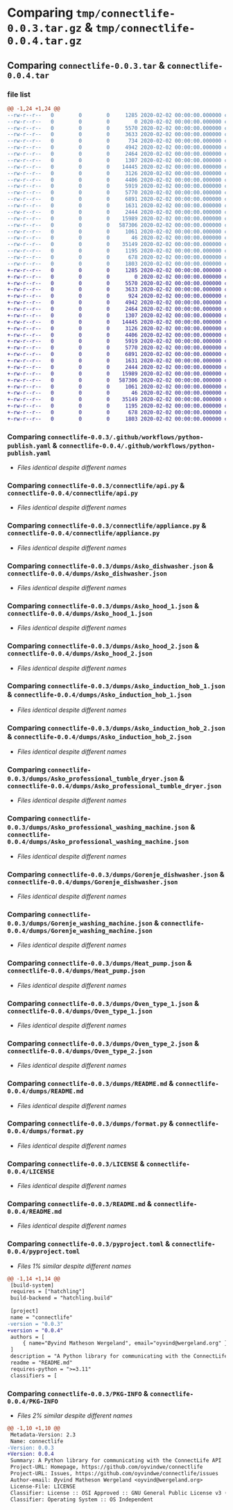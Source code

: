 # Comparing `tmp/connectlife-0.0.3.tar.gz` & `tmp/connectlife-0.0.4.tar.gz`

## Comparing `connectlife-0.0.3.tar` & `connectlife-0.0.4.tar`

### file list

```diff
@@ -1,24 +1,24 @@
--rw-r--r--   0        0        0     1285 2020-02-02 00:00:00.000000 connectlife-0.0.3/.github/workflows/python-publish.yaml
--rw-r--r--   0        0        0        0 2020-02-02 00:00:00.000000 connectlife-0.0.3/connectlife/__init__.py
--rw-r--r--   0        0        0     5570 2020-02-02 00:00:00.000000 connectlife-0.0.3/connectlife/api.py
--rw-r--r--   0        0        0     3633 2020-02-02 00:00:00.000000 connectlife-0.0.3/connectlife/appliance.py
--rw-r--r--   0        0        0      734 2020-02-02 00:00:00.000000 connectlife-0.0.3/connectlife/dump.py
--rw-r--r--   0        0        0     4942 2020-02-02 00:00:00.000000 connectlife-0.0.3/dumps/Asko_dishwasher.json
--rw-r--r--   0        0        0     2464 2020-02-02 00:00:00.000000 connectlife-0.0.3/dumps/Asko_hood_1.json
--rw-r--r--   0        0        0     1307 2020-02-02 00:00:00.000000 connectlife-0.0.3/dumps/Asko_hood_2.json
--rw-r--r--   0        0        0    14445 2020-02-02 00:00:00.000000 connectlife-0.0.3/dumps/Asko_induction_hob_1.json
--rw-r--r--   0        0        0     3126 2020-02-02 00:00:00.000000 connectlife-0.0.3/dumps/Asko_induction_hob_2.json
--rw-r--r--   0        0        0     4406 2020-02-02 00:00:00.000000 connectlife-0.0.3/dumps/Asko_professional_tumble_dryer.json
--rw-r--r--   0        0        0     5919 2020-02-02 00:00:00.000000 connectlife-0.0.3/dumps/Asko_professional_washing_machine.json
--rw-r--r--   0        0        0     5770 2020-02-02 00:00:00.000000 connectlife-0.0.3/dumps/Gorenje_dishwasher.json
--rw-r--r--   0        0        0     6891 2020-02-02 00:00:00.000000 connectlife-0.0.3/dumps/Gorenje_washing_machine.json
--rw-r--r--   0        0        0     1631 2020-02-02 00:00:00.000000 connectlife-0.0.3/dumps/Heat_pump.json
--rw-r--r--   0        0        0     2444 2020-02-02 00:00:00.000000 connectlife-0.0.3/dumps/Oven_type_1.json
--rw-r--r--   0        0        0    15989 2020-02-02 00:00:00.000000 connectlife-0.0.3/dumps/Oven_type_2.json
--rw-r--r--   0        0        0   587306 2020-02-02 00:00:00.000000 connectlife-0.0.3/dumps/README.md
--rw-r--r--   0        0        0     1061 2020-02-02 00:00:00.000000 connectlife-0.0.3/dumps/format.py
--rw-r--r--   0        0        0       46 2020-02-02 00:00:00.000000 connectlife-0.0.3/.gitignore
--rw-r--r--   0        0        0    35149 2020-02-02 00:00:00.000000 connectlife-0.0.3/LICENSE
--rw-r--r--   0        0        0     1195 2020-02-02 00:00:00.000000 connectlife-0.0.3/README.md
--rw-r--r--   0        0        0      678 2020-02-02 00:00:00.000000 connectlife-0.0.3/pyproject.toml
--rw-r--r--   0        0        0     1803 2020-02-02 00:00:00.000000 connectlife-0.0.3/PKG-INFO
+-rw-r--r--   0        0        0     1285 2020-02-02 00:00:00.000000 connectlife-0.0.4/.github/workflows/python-publish.yaml
+-rw-r--r--   0        0        0        0 2020-02-02 00:00:00.000000 connectlife-0.0.4/connectlife/__init__.py
+-rw-r--r--   0        0        0     5570 2020-02-02 00:00:00.000000 connectlife-0.0.4/connectlife/api.py
+-rw-r--r--   0        0        0     3633 2020-02-02 00:00:00.000000 connectlife-0.0.4/connectlife/appliance.py
+-rw-r--r--   0        0        0      924 2020-02-02 00:00:00.000000 connectlife-0.0.4/connectlife/dump.py
+-rw-r--r--   0        0        0     4942 2020-02-02 00:00:00.000000 connectlife-0.0.4/dumps/Asko_dishwasher.json
+-rw-r--r--   0        0        0     2464 2020-02-02 00:00:00.000000 connectlife-0.0.4/dumps/Asko_hood_1.json
+-rw-r--r--   0        0        0     1307 2020-02-02 00:00:00.000000 connectlife-0.0.4/dumps/Asko_hood_2.json
+-rw-r--r--   0        0        0    14445 2020-02-02 00:00:00.000000 connectlife-0.0.4/dumps/Asko_induction_hob_1.json
+-rw-r--r--   0        0        0     3126 2020-02-02 00:00:00.000000 connectlife-0.0.4/dumps/Asko_induction_hob_2.json
+-rw-r--r--   0        0        0     4406 2020-02-02 00:00:00.000000 connectlife-0.0.4/dumps/Asko_professional_tumble_dryer.json
+-rw-r--r--   0        0        0     5919 2020-02-02 00:00:00.000000 connectlife-0.0.4/dumps/Asko_professional_washing_machine.json
+-rw-r--r--   0        0        0     5770 2020-02-02 00:00:00.000000 connectlife-0.0.4/dumps/Gorenje_dishwasher.json
+-rw-r--r--   0        0        0     6891 2020-02-02 00:00:00.000000 connectlife-0.0.4/dumps/Gorenje_washing_machine.json
+-rw-r--r--   0        0        0     1631 2020-02-02 00:00:00.000000 connectlife-0.0.4/dumps/Heat_pump.json
+-rw-r--r--   0        0        0     2444 2020-02-02 00:00:00.000000 connectlife-0.0.4/dumps/Oven_type_1.json
+-rw-r--r--   0        0        0    15989 2020-02-02 00:00:00.000000 connectlife-0.0.4/dumps/Oven_type_2.json
+-rw-r--r--   0        0        0   587306 2020-02-02 00:00:00.000000 connectlife-0.0.4/dumps/README.md
+-rw-r--r--   0        0        0     1061 2020-02-02 00:00:00.000000 connectlife-0.0.4/dumps/format.py
+-rw-r--r--   0        0        0       46 2020-02-02 00:00:00.000000 connectlife-0.0.4/.gitignore
+-rw-r--r--   0        0        0    35149 2020-02-02 00:00:00.000000 connectlife-0.0.4/LICENSE
+-rw-r--r--   0        0        0     1195 2020-02-02 00:00:00.000000 connectlife-0.0.4/README.md
+-rw-r--r--   0        0        0      678 2020-02-02 00:00:00.000000 connectlife-0.0.4/pyproject.toml
+-rw-r--r--   0        0        0     1803 2020-02-02 00:00:00.000000 connectlife-0.0.4/PKG-INFO
```

### Comparing `connectlife-0.0.3/.github/workflows/python-publish.yaml` & `connectlife-0.0.4/.github/workflows/python-publish.yaml`

 * *Files identical despite different names*

### Comparing `connectlife-0.0.3/connectlife/api.py` & `connectlife-0.0.4/connectlife/api.py`

 * *Files identical despite different names*

### Comparing `connectlife-0.0.3/connectlife/appliance.py` & `connectlife-0.0.4/connectlife/appliance.py`

 * *Files identical despite different names*

### Comparing `connectlife-0.0.3/dumps/Asko_dishwasher.json` & `connectlife-0.0.4/dumps/Asko_dishwasher.json`

 * *Files identical despite different names*

### Comparing `connectlife-0.0.3/dumps/Asko_hood_1.json` & `connectlife-0.0.4/dumps/Asko_hood_1.json`

 * *Files identical despite different names*

### Comparing `connectlife-0.0.3/dumps/Asko_hood_2.json` & `connectlife-0.0.4/dumps/Asko_hood_2.json`

 * *Files identical despite different names*

### Comparing `connectlife-0.0.3/dumps/Asko_induction_hob_1.json` & `connectlife-0.0.4/dumps/Asko_induction_hob_1.json`

 * *Files identical despite different names*

### Comparing `connectlife-0.0.3/dumps/Asko_induction_hob_2.json` & `connectlife-0.0.4/dumps/Asko_induction_hob_2.json`

 * *Files identical despite different names*

### Comparing `connectlife-0.0.3/dumps/Asko_professional_tumble_dryer.json` & `connectlife-0.0.4/dumps/Asko_professional_tumble_dryer.json`

 * *Files identical despite different names*

### Comparing `connectlife-0.0.3/dumps/Asko_professional_washing_machine.json` & `connectlife-0.0.4/dumps/Asko_professional_washing_machine.json`

 * *Files identical despite different names*

### Comparing `connectlife-0.0.3/dumps/Gorenje_dishwasher.json` & `connectlife-0.0.4/dumps/Gorenje_dishwasher.json`

 * *Files identical despite different names*

### Comparing `connectlife-0.0.3/dumps/Gorenje_washing_machine.json` & `connectlife-0.0.4/dumps/Gorenje_washing_machine.json`

 * *Files identical despite different names*

### Comparing `connectlife-0.0.3/dumps/Heat_pump.json` & `connectlife-0.0.4/dumps/Heat_pump.json`

 * *Files identical despite different names*

### Comparing `connectlife-0.0.3/dumps/Oven_type_1.json` & `connectlife-0.0.4/dumps/Oven_type_1.json`

 * *Files identical despite different names*

### Comparing `connectlife-0.0.3/dumps/Oven_type_2.json` & `connectlife-0.0.4/dumps/Oven_type_2.json`

 * *Files identical despite different names*

### Comparing `connectlife-0.0.3/dumps/README.md` & `connectlife-0.0.4/dumps/README.md`

 * *Files identical despite different names*

### Comparing `connectlife-0.0.3/dumps/format.py` & `connectlife-0.0.4/dumps/format.py`

 * *Files identical despite different names*

### Comparing `connectlife-0.0.3/LICENSE` & `connectlife-0.0.4/LICENSE`

 * *Files identical despite different names*

### Comparing `connectlife-0.0.3/README.md` & `connectlife-0.0.4/README.md`

 * *Files identical despite different names*

### Comparing `connectlife-0.0.3/pyproject.toml` & `connectlife-0.0.4/pyproject.toml`

 * *Files 1% similar despite different names*

```diff
@@ -1,14 +1,14 @@
 [build-system]
 requires = ["hatchling"]
 build-backend = "hatchling.build"
 
 [project]
 name = "connectlife"
-version = "0.0.3"
+version = "0.0.4"
 authors = [
     { name="Øyvind Matheson Wergeland", email="oyvind@wergeland.org" },
 ]
 description = "A Python library for communicating with the ConnectLife API"
 readme = "README.md"
 requires-python = ">=3.11"
 classifiers = [
```

### Comparing `connectlife-0.0.3/PKG-INFO` & `connectlife-0.0.4/PKG-INFO`

 * *Files 2% similar despite different names*

```diff
@@ -1,10 +1,10 @@
 Metadata-Version: 2.3
 Name: connectlife
-Version: 0.0.3
+Version: 0.0.4
 Summary: A Python library for communicating with the ConnectLife API
 Project-URL: Homepage, https://github.com/oyvindwe/connectlife
 Project-URL: Issues, https://github.com/oyvindwe/connectlife/issues
 Author-email: Øyvind Matheson Wergeland <oyvind@wergeland.org>
 License-File: LICENSE
 Classifier: License :: OSI Approved :: GNU General Public License v3 (GPLv3)
 Classifier: Operating System :: OS Independent
```

